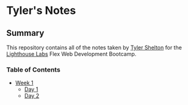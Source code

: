 # Tyler's Notes

## Summary

This repository contains all of the notes taken by [Tyler Shelton](https://github.com/TylerJEShelton) for the [Lighthouse Labs](https://www.lighthouselabs.ca/) Flex Web Development Bootcamp.

### Table of Contents

* [Week 1](/Week_1)
  * [Day 1](/Week_1/Day_1)
  * [Day 2](/Week_1/Day_2)